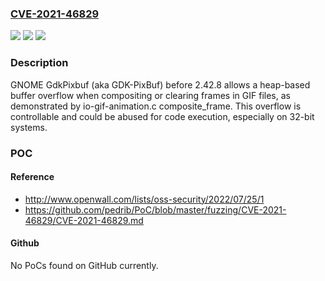 ### [CVE-2021-46829](https://cve.mitre.org/cgi-bin/cvename.cgi?name=CVE-2021-46829)
![](https://img.shields.io/static/v1?label=Product&message=n%2Fa&color=blue)
![](https://img.shields.io/static/v1?label=Version&message=n%2Fa&color=blue)
![](https://img.shields.io/static/v1?label=Vulnerability&message=n%2Fa&color=brighgreen)

### Description

GNOME GdkPixbuf (aka GDK-PixBuf) before 2.42.8 allows a heap-based buffer overflow when compositing or clearing frames in GIF files, as demonstrated by io-gif-animation.c composite_frame. This overflow is controllable and could be abused for code execution, especially on 32-bit systems.

### POC

#### Reference
- http://www.openwall.com/lists/oss-security/2022/07/25/1
- https://github.com/pedrib/PoC/blob/master/fuzzing/CVE-2021-46829/CVE-2021-46829.md

#### Github
No PoCs found on GitHub currently.

